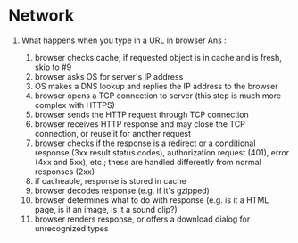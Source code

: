 # Network

1. What happens when you type in a URL in browser
Ans :

    1. browser checks cache; if requested object is in cache and is fresh, skip to #9
    2. browser asks OS for server's IP address
    3. OS makes a DNS lookup and replies the IP address to the browser
    4. browser opens a TCP connection to server (this step is much more complex with HTTPS)
    5. browser sends the HTTP request through TCP connection
    6. browser receives HTTP response and may close the TCP connection, or reuse it for another request
    7. browser checks if the response is a redirect or a conditional response (3xx result status codes), authorization request (401), error (4xx and 5xx), etc.; these are handled differently from normal responses (2xx)
    8. if cacheable, response is stored in cache
    9. browser decodes response (e.g. if it's gzipped)
    10. browser determines what to do with response (e.g. is it a HTML page, is it an image, is it a sound clip?)
    11. browser renders response, or offers a download dialog for unrecognized types